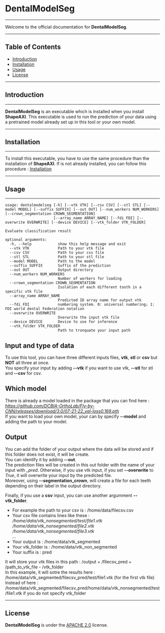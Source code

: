 # DentalModelSeg
---

Welcome to the official documentation for **DentalModelSeg**. 

---

## Table of Contents
- [Introduction](#introduction)
- [Installation](#installation)
- [Usage](#usage)
- [License](#license)

---

## Introduction

---

**DentalModelSeg** is an executable which is installed when you install **ShapeAXI**. This executable is used to run the prediction of your data using a pretrained model already set up in this tool or your own model.

---

## Installation

--- 

To install this executable, you have to use the same procedure than the installation of **ShapeAXI**. If is not already installed, you can follow this procedure : 
[Installation](README.md#Installation) 

---

## Usage

---

```
usage: dentalmodelseg [-h] [--vtk VTK] [--csv CSV] [--stl STL] [--model MODEL] [--suffix SUFFIX] [--out OUT] [--num_workers NUM_WORKERS] [--crown_segmentation CROWN_SEGMENTATION]
                      [--array_name ARRAY_NAME] [--fdi FDI] [--overwrite OVERWRITE] [--device DEVICE] [--vtk_folder VTK_FOLDER]

Evaluate classification result

optional arguments:
  -h, --help            show this help message and exit
  --vtk VTK             Path to your vtk file
  --csv CSV             Path to your csv file
  --stl STL             Path to your stl file
  --model MODEL         Path to the model
  --suffix SUFFIX       Suffix of the prediction
  --out OUT             Output directory
  --num_workers NUM_WORKERS
                        Number of workers for loading
  --crown_segmentation CROWN_SEGMENTATION
                        Isolation of each different tooth in a specific vtk file
  --array_name ARRAY_NAME
                        Predicted ID array name for output vtk
  --fdi FDI             numbering system. 0: universal numbering; 1: FDI world dental Federation notation
  --overwrite OVERWRITE
                        Overwrite the input vtk file
  --device DEVICE       Device to use for inference
  --vtk_folder VTK_FOLDER
                        Path to tronquate your input path
```

## Input and type of data

To use this tool, you can have three different inputs files, **vtk**, **stl** or **csv** but **NOT** all three at once.    
You specify your input by adding **--vtk** if you want to use vtk, **--stl** for stl and **--csv** for csv.  

## Which model

There is already a model loaded in the package that you can find here :  
*https://github.com/DCBIA-OrthoLab/Fly-by-CNN/releases/download/3.0/07-21-22_val-loss0.169.pth*  
If you want to load your own model, your can by specify **--model** and adding the path to your model. 

## Output

You can add the folder of your output where the data will be stored and if this folder does not exist, it will be create.   
You can identify it by adding **--out**.    
The prediction files will be created in this out folder with the name of your input with *_pred*. Otherwise, if you use vtk input, if you set **--overwrite** to *True*, it will overwrite your input by the predicted file.  
Moreover, using **--segmentation_crown**, will create a file for each teeth depending on their label in the output directory.<br>

Finally, if you use a **csv** input, you can use another argumment **--vtk_folder**.    
- For example the path to your csv is : /home/data/filecsv.csv
- Your csv file contains lines like these :  
 */home/data/vtk_nonsegmented/test/file1.vtk*  
 */home/data/vtk_nonsegmented/file2.vtk*  
 */home/data/vtk_nonsegmented/file3.vtk*  
 *...*
- Your output is : /home/data/vtk_segmented
- Your vtk_folder is : /home/data/vtk_non_segmented
- Your suffix is : pred

It will store your vtk files in this path : /output + /filecsv_pred + /path_to_vtk_file - /vtk_folder  
In this example, it will sotre the results here : /home/data/vtk_segmented/filecsv_pred/test/file1.vtk (for the first vtk file)  
Instead of here : /home/data/vtk_segmented/filecsv_pred/home/data/vtk_nonsegmented/test/file1.vtk if you do not specify vtk_folder  

---

## License

**DentalModelSeg** is under the [APACHE 2.0](LICENSE) license.
